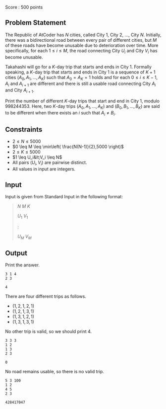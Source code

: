 Score : $500$ points

## Problem Statement

The Republic of AtCoder has $N$ cities, called City $1$, City $2$, $\ldots$, City $N$.
Initially, there was a bidirectional road between every pair of different cities, but $M$ of these roads have become unusable due to deterioration over time. More specifically, for each $1\leq i \leq M$, the road connecting City $U_i$ and City $V_i$ has become unusable.

Takahashi will go for a $K$-day trip that starts and ends in City $1$. Formally speaking, a $K$-day trip that starts and ends in City $1$ is a sequence of $K+1$ cities $(A_0, A_1, \ldots, A_K)$ such that $A_0=A_K=1$ holds and for each $0\leq i\leq K-1$,  $A_i$ and $A_{i+1}$ are different and there is still a usable road connecting City $A_i$ and City $A_{i+1}$.

Print the number of different $K$-day trips that start and end in City $1$, modulo $998244353$. Here, two $K$-day trips $(A_0, A_1, \ldots, A_K)$ and $(B_0, B_1, \ldots, B_K)$ are said to be different when there exists an $i$ such that $A_i\neq B_i$.

## Constraints

- $2 \leq N \leq 5000$
- $0 \leq M \leq \min\left( \frac{N(N-1)}{2},5000 \right)$
- $2 \leq K \leq 5000$
- $1 \leq U_i&lt;V_i \leq N$
- All pairs $(U_i, V_i)$ are pairwise distinct.
- All values in input are integers.

## Input

Input is given from Standard Input in the following format:

> $N$ $M$ $K$
> 
> $U_1$ $V_1$
> 
> $:$
> 
> $U_M$ $V_M$

## Output

Print the answer.

```input1
3 1 4
2 3
```

```output1
4
```

There are four different trips as follows.

- ($1,2,1,2,1$)
- ($1,2,1,3,1$)
- ($1,3,1,2,1$)
- ($1,3,1,3,1$)

No other trip is valid, so we should print $4$.

```input2
3 3 3
1 2
1 3
2 3
```

```output2
0
```

No road remains usable, so there is no valid trip.

```input3
5 3 100
1 2
4 5
2 3
```

```output3
428417047
```